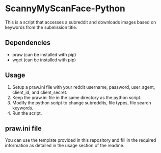# ScannyMyScanFace-Python
This is a script that accesses a subreddit and downloads images based on keywords from the submission title.

## Dependencies
- praw (can be installed with pip)
- wget (can be installed with pip)

## Usage
1) Setup a praw.ini file with your reddit username, password, user_agent, client_id, and client_secret.
2) Keep the praw.ini file in the same directory as the python script.
3) Modify the python script to change subreddits, file types, file search keywords.
4) Run the script.

## praw.ini file
You can use the template provided in this repository and fill in the required information as detailed in the usage section of the readme.
